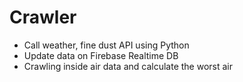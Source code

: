 # Crawler
- Call weather, fine dust API using Python
- Update data on Firebase Realtime DB
- Crawling inside air data and calculate the worst air

